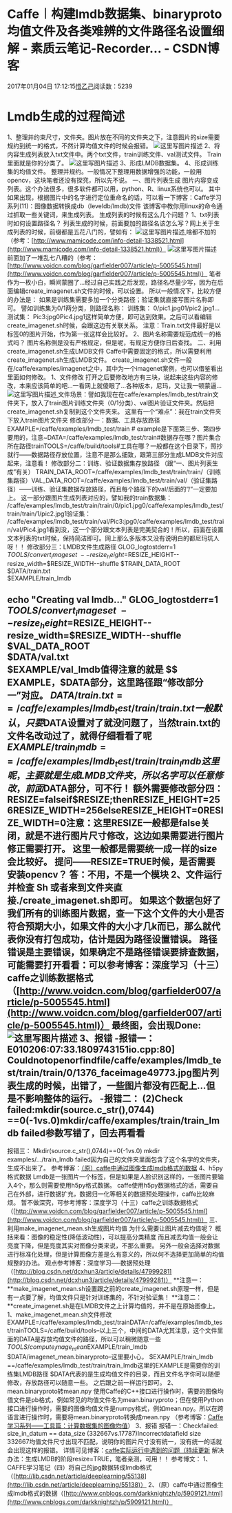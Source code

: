 
# Caffe︱构建lmdb数据集、binaryproto均值文件及各类难辨的文件路径名设置细解 - 素质云笔记-Recorder... - CSDN博客

2017年01月04日 17:12:15[悟乙己](https://me.csdn.net/sinat_26917383)阅读数：5239



# Lmdb生成的过程简述
1、整理并约束尺寸，文件夹。图片放在不同的文件夹之下，注意图片的size需要规约到统一的格式，不然计算均值文件的时候会报错。
![这里写图片描述](https://img-blog.csdn.net/20170104164437341?watermark/2/text/aHR0cDovL2Jsb2cuY3Nkbi5uZXQvc2luYXRfMjY5MTczODM=/font/5a6L5L2T/fontsize/400/fill/I0JBQkFCMA==/dissolve/70/gravity/SouthEast)
2、将内容生成列表放入txt文件中。两个txt文件，train训练文件、val测试文件。  Train里面就是你的分类了。
![这里写图片描述](https://img-blog.csdn.net/20170104164451820?watermark/2/text/aHR0cDovL2Jsb2cuY3Nkbi5uZXQvc2luYXRfMjY5MTczODM=/font/5a6L5L2T/fontsize/400/fill/I0JBQkFCMA==/dissolve/70/gravity/SouthEast)
3、形成LMDB数据集。
4、形成训练集的均值文件。
整理并规约。一般情况下整理用数据增强的功能，一般用opencv，这块笔者还没有探究，所以先不说。
一、图片列表生成
图片内容变成列表。这个办法很多，很多软件都可以用，python、R、linux系统也可以。
其中如果出现，根据图片中的名字进行定位重命名的话，可以看一下博客：Caffe学习系列(11)：图像数据转换成db（leveldb/lmdb)文件
该博客中教你用linux的命令通过抓取一些关键词，来生成列表。
生成列表的时候有这么几个问题？
1、txt列表时如何设置路径名？
列表生成的时候，前面要加的路径名该怎么写？网上关于生成列表的时候，前缀都是五花八门的，譬如有：
![这里写图片描述](https://img-blog.csdn.net/20170104164522196?watermark/2/text/aHR0cDovL2Jsb2cuY3Nkbi5uZXQvc2luYXRfMjY5MTczODM=/font/5a6L5L2T/fontsize/400/fill/I0JBQkFCMA==/dissolve/70/gravity/SouthEast)[ ](https://img-blog.csdn.net/20170104164522196?watermark/2/text/aHR0cDovL2Jsb2cuY3Nkbi5uZXQvc2luYXRfMjY5MTczODM=/font/5a6L5L2T/fontsize/400/fill/I0JBQkFCMA==/dissolve/70/gravity/SouthEast)
啥都不加的（参考：[http://www.mamicode.com/info-detail-1338521.html](http://www.mamicode.com/info-detail-1338521.html)）
![这里写图片描述](https://img-blog.csdn.net/20170104164532528?watermark/2/text/aHR0cDovL2Jsb2cuY3Nkbi5uZXQvc2luYXRfMjY5MTczODM=/font/5a6L5L2T/fontsize/400/fill/I0JBQkFCMA==/dissolve/70/gravity/SouthEast)[ ](https://img-blog.csdn.net/20170104164532528?watermark/2/text/aHR0cDovL2Jsb2cuY3Nkbi5uZXQvc2luYXRfMjY5MTczODM=/font/5a6L5L2T/fontsize/400/fill/I0JBQkFCMA==/dissolve/70/gravity/SouthEast)
前面加了一堆乱七八糟的（参考：[http://www.voidcn.com/blog/garfielder007/article/p-5005545.html](http://www.voidcn.com/blog/garfielder007/article/p-5005545.html)）
[
](https://img-blog.csdn.net/20170104164532528?watermark/2/text/aHR0cDovL2Jsb2cuY3Nkbi5uZXQvc2luYXRfMjY5MTczODM=/font/5a6L5L2T/fontsize/400/fill/I0JBQkFCMA==/dissolve/70/gravity/SouthEast)笔者作为一枚小白，瞬间蒙圈了…经过自己实践之后发现，路径名尽量少写，因为在后面编辑create_imagenet.sh文件的时候，可以设置。
[
](https://img-blog.csdn.net/20170104164532528?watermark/2/text/aHR0cDovL2Jsb2cuY3Nkbi5uZXQvc2luYXRfMjY5MTczODM=/font/5a6L5L2T/fontsize/400/fill/I0JBQkFCMA==/dissolve/70/gravity/SouthEast)所以一般情况下，比较方便的办法是：
[
](https://img-blog.csdn.net/20170104164532528?watermark/2/text/aHR0cDovL2Jsb2cuY3Nkbi5uZXQvc2luYXRfMjY5MTczODM=/font/5a6L5L2T/fontsize/400/fill/I0JBQkFCMA==/dissolve/70/gravity/SouthEast)如果是训练集需要多加一个分类路径；验证集就直接写图片名称即可。
[
](https://img-blog.csdn.net/20170104164532528?watermark/2/text/aHR0cDovL2Jsb2cuY3Nkbi5uZXQvc2luYXRfMjY5MTczODM=/font/5a6L5L2T/fontsize/400/fill/I0JBQkFCMA==/dissolve/70/gravity/SouthEast)譬如训练集为0/1两分类，则路径名称：
训练集：
0/pic1.jpg01/pic2.jpg1...测试集：
Pic3:jpg0Pic4.jpg1这样简单方便，即可达到效果。之后可以看编辑create_imagenet.sh时候，会跟这边有关联关系。
注意：Train.txt文件最好是以标签0的图片开始，作为第一张这样会比较好。
2、图片名称需要规范成统一的格式吗？
图片名称倒是没有严格规定，但是呢，有规定方便你日后查找。
二、利用create_imagenet.sh生成LMDB文件
Caffe中需要固定的格式，所以需要利用create_imagenet.sh生成LMDB文件。
create_imagenet.sh文件一般在/caffe/examples/imagenet之中，其中为一个imagenet案例，也可以借鉴看出里面如何修改。
1、文件修改
打开之后要修改地方有三块，说起来这些内容的修改，本来应该简单的吧…一看网上就傻眼了…各种版本，尼玛，又让我一顿蒙逼…
![这里写图片描述](https://img-blog.csdn.net/20170104164701698?watermark/2/text/aHR0cDovL2Jsb2cuY3Nkbi5uZXQvc2luYXRfMjY5MTczODM=/font/5a6L5L2T/fontsize/400/fill/I0JBQkFCMA==/dissolve/70/gravity/SouthEast)[ ](https://img-blog.csdn.net/20170104164701698?watermark/2/text/aHR0cDovL2Jsb2cuY3Nkbi5uZXQvc2luYXRfMjY5MTczODM=/font/5a6L5L2T/fontsize/400/fill/I0JBQkFCMA==/dissolve/70/gravity/SouthEast)
文件场景：譬如我现在在caffe/examples/lmdb_test/train文件夹下，放入了train图片训练文件夹（0/1分类）、val图片验证文件夹。然后把create_imagenet.sh复制到这个文件夹来。
这里有一个“难点”：我在train文件夹下放入train图片文件夹
修改部分一：数据、工具存放路径
EXAMPLE=/caffe/examples/lmdb_test/train \# example是下面第三步、第四步要用的，注意~DATA=/caffe/examples/lmdb_test/train\#数据存在哪？图片集合所在路径trainTOOLS=/caffe/build/tools\#工具在哪？一般都在这个目录下，照抄就行——数据路径存放位置，注意不是那么细致，跟第三部分生成LMDB文件对应起来，注意看！
修改部分二：训练、验证数据集存放路径
（跟“一、图片列表生成”有关）
TRAIN_DATA_ROOT=/caffe/examples/lmdb_test/train/train/（训练集路径）VAL_DATA_ROOT=/caffe/examples/lmdb_test/train/val/（验证集路径）——训练、验证集数据存放路径，而且每个路径下的val/后面的”/”一定要加上。
这一部分跟图片生成列表对应的，譬如我的train数据集：
/caffe/examples/lmdb_test/train/train/0/pic1.jpg0/caffe/examples/lmdb_test/train/train/1/pic2.jpg1验证集：
/caffe/examples/lmdb_test/train/val/Pic3:jpg0/caffe/examples/lmdb_test/train/val/Pic4.jpg1看到没，这一个部分跟文本列表是完美契合的！所以，前面在设置文本列表的txt时候，保持简洁即可。网上那么多版本又没有说明白的都尼玛坑人呀！！
修改部分三：LMDB文件生成路径
GLOG_logtostderr=1 $TOOLS/convert_imageset \
    --resize_height=$RESIZE_HEIGHT\--resize_width=$RESIZE_WIDTH\--shuffle \$TRAIN_DATA_ROOT \
    $DATA/train.txt \
    $EXAMPLE/train_lmdb

echo "Creating val lmdb..."
GLOG_logtostderr=1 $TOOLS/convert_imageset \
    --resize_height=$RESIZE_HEIGHT\--resize_width=$RESIZE_WIDTH\--shuffle \$VAL_DATA_ROOT \
    $DATA/val.txt \
    $EXAMPLE/val_lmdb值得注意的就是
$$
EXAMPLE，$DATA部分，这里路径跟“修改部分一”对应。
$DATA/train.txt ==/caffe/examples/lmdb_test/train/train.txt一般默认，只要$DATA设置对了就没问题了，当然train.txt的文件名改动过了，就得仔细看看了呢
$EXAMPLE/train_lmdb ==/caffe/examples/lmdb_test/train/train_lmdb这里呢，主要就是生成LMDB文件夹，所以名字可以任意修改，前面$DATA部分，可不行！
额外需要修改部分四：
RESIZE=falseif$RESIZE;thenRESIZE_HEIGHT=256RESIZE_WIDTH=256elseRESIZE_HEIGHT=0RESIZE_WIDTH=0注意：这里RESIZE一般都是false关闭，就是不进行图片尺寸修改，这边如果需要进行图片修正需要打开。
这里一般都是需要统一成一样的size会比较好。
提问——RESIZE=TRUE时候，是否需要安装opencv？
答：不用，不是一个模块
2、文件运行并检查
Sh 或者来到文件夹直接./create_imagenet.sh即可。
如果这个数据包好了我们所有的训练图片数据，查一下这个文件的大小是否符合预期大小，如果文件的大小才几k而已，那么就代表你没有打包成功，估计是因为路径设置错误。
路径错误是主要错误，如果确定不是路径错误要排查数据，可能需要打开看看：可以参考博客：深度学习（十三）caffe之训练数据格式（[http://www.voidcn.com/blog/garfielder007/article/p-5005545.html](http://www.voidcn.com/blog/garfielder007/article/p-5005545.html)）
最终图，会出现Done:
![这里写图片描述](https://img-blog.csdn.net/20170104165544711?watermark/2/text/aHR0cDovL2Jsb2cuY3Nkbi5uZXQvc2luYXRfMjY5MTczODM=/font/5a6L5L2T/fontsize/400/fill/I0JBQkFCMA==/dissolve/70/gravity/SouthEast)
3、报错
-报错一：
E010206:07:33.1809743151io.cpp:80] Couldnotopenorfindfile/caffe/examples/lmdb_test/train/train/0/1376_faceimage49773.jpg图片列表生成的时候，出错了，一些图片都没有匹配上…但是不影响整体的运行。
-报错二：
(2)Check failed:mkdir(source.c_str(),0744) ==0(-1vs.0)mkdir/caffe/examples/train/train_lmdb failed参数写错了，回去再看看
-
报错三：
Mkdir(source.c_str(),0744)==0(-1vs.0) mkdir examples/.../train_lmdb failed因为自己的文件夹里面包含了这个名字的文件夹，生成不出来了。
参考博客：[（原）caffe中通过图像生成lmdb格式的数据](http://www.cnblogs.com/darkknightzh/p/5909121.html)
4、h5py格式数据
Lmdb是一张图片一个标签，但是如果是人脸识别这样的，一张图片要输入4个，那么则需要使用h5py格式数据。
caffe使用h5py数据格式的话，需要自己在外部，进行数据扩充，数据归一化等相关的数据预处理操作，caffe比较麻烦。
暂不做深究，可参考博客：深度学习（十三）caffe之训练数据格式（[http://www.voidcn.com/blog/garfielder007/article/p-5005545.html](http://www.voidcn.com/blog/garfielder007/article/p-5005545.html)）
三、利用make_imagenet_mean.sh生成图片均值
为什么需要让图片减去均值呢？
概括来看：图像的稳定性(降低波动性)，可以提高分类精度
而且减去均值一般会让亮度下降，但是亮度其实对图像分类来说，不那么重要。
另外一般会选择对数据进行标准化处理，但是计算图像方差是么有意义的，所以何不选择更加简单的均值规整的办法。
观点参考博客：深度学习—–数据预处理（[http://blog.csdn.net/dcxhun3/article/details/47999281](http://blog.csdn.net/dcxhun3/article/details/47999281)）
**注意一：**make_imagenet_mean.sh设置跟之前的create_imagenet.sh原理一样，但是有一点要了解，均值文件只是针对训练集的，不针对验证集！
**注意二：**create_imagenet.sh是在LMDB文件之上计算均值的，并不是在原始图像上。
1、make_imagenet_mean.sh文件修改
EXAMPLE=/caffe/examples/lmdb_test/trainDATA=/caffe/examples/lmdb_test/trainTOOLS=/caffe/build/tools–以上三个，中间的DATA尤其注意，这个文件里面的DATA是存放均值文件的路径，所以可以稍微随意一些
$TOOLS/compute_image_mean$EXAMPLE/train_lmdb \$DATA/imagenet_mean.binaryproto–这里要小心，
$EXAMPLE/train_lmdb ==/caffe/examples/lmdb_test/train/train_lmdb这里的EXAMPLE是需要你的训练集LMDB路径
$DATA代表的是生成均值文件的目录，而且文件名字你可以随便修改，存放路径可以随意一些。
之后跟之前一样运行即可。
2、mean.binaryproto转mean.npy
使用Caffe的C++接口进行操作时，需要的图像均值文件是pb格式，例如常见的均值文件名为mean.binaryproto；但在使用Python接口进行操作时，需要的图像均值文件是numpy格式，例如mean.npy。所以在跨语言进行操作时，需要将mean.binaryproto转换成mean.npy
（参考博客：[Caffe学习系列——工具篇：计算数据集的图像均值](http://blog.csdn.net/Solomon1558/article/details/53070241)）
3、报错
报错一：Checkfailed: size_in_datum == data_size (332667vs.17787)Incorrectdatafield size 332667均值文件尺寸出现不匹配，说明你的图片尺寸没有统一，没有统一的话就会出现这样的报错。
详情可见博客：[caffe实际运行中遇到的问题（持续更新](http://blog.csdn.net/u010417185/article/details/52649178)
解决办法：生成LMDB的阶段resize=TRUE，笔者亲测，可用！！
参考博文：
1、CAFFE学习笔记（四）将自己的jpg数据转成lmdb格式（[http://lib.csdn.net/article/deeplearning/55138](http://lib.csdn.net/article/deeplearning/55138)）
2、（原）caffe中通过图像生成lmdb格式的数据（[http://www.cnblogs.com/darkknightzh/p/5909121.html](http://www.cnblogs.com/darkknightzh/p/5909121.html)）


